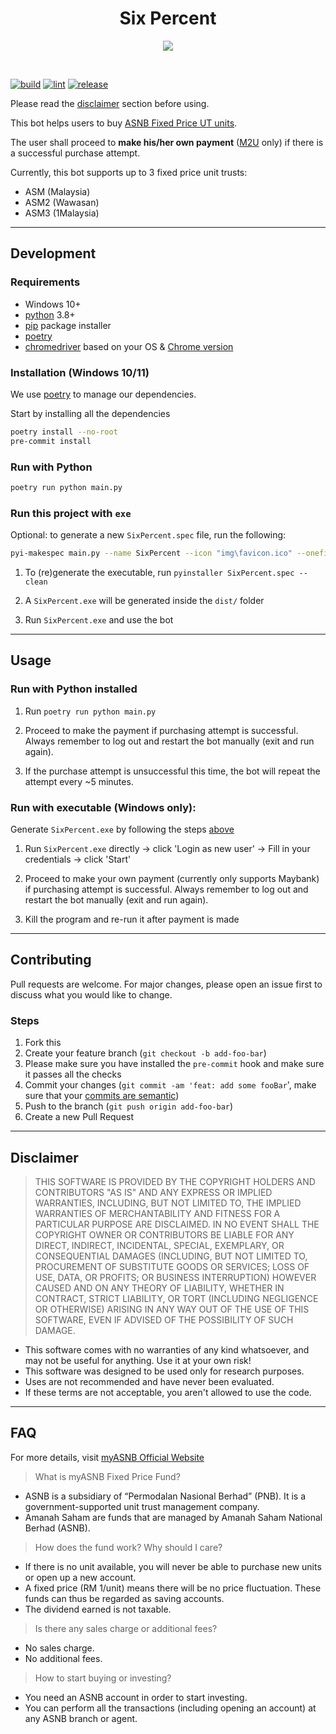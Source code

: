 <h1 align="center">Six Percent</h1>

<p align="center">
  <img src="https://i.imgur.com/Z0cCIy9.png">
</p>
<br />

[![build](https://github.com/ngshiheng/six-percent/actions/workflows/build.yml/badge.svg)](https://github.com/ngshiheng/six-percent/actions/workflows/build.yml)
[![lint](https://github.com/ngshiheng/six-percent/actions/workflows/check.yml/badge.svg)](https://github.com/ngshiheng/six-percent/actions/workflows/check.yml)
[![release](https://github.com/ngshiheng/six-percent/actions/workflows/release.yml/badge.svg)](https://github.com/ngshiheng/six-percent/actions/workflows/release.yml)

Please read the [disclaimer](#Disclaimer) section before using.

This bot helps users to buy [ASNB Fixed Price UT units](#FAQ).

The user shall proceed to **make his/her own payment** ([M2U](https://www.maybank2u.com.my/) only) if there is a successful purchase attempt.

Currently, this bot supports up to 3 fixed price unit trusts:

-   ASM (Malaysia)
-   ASM2 (Wawasan)
-   ASM3 (1Malaysia)

---

## Development

### Requirements

-   Windows 10+
-   [python](https://www.python.org/) 3.8+
-   [pip](https://pip.pypa.io/en/stable/) package installer
-   [poetry](https://python-poetry.org/docs/)
-   [chromedriver](https://chromedriver.chromium.org/downloads) based on your OS & [Chrome version](chrome://settings/help)

### Installation (Windows 10/11)

We use [poetry](https://python-poetry.org/docs/basic-usage/) to manage our dependencies.

Start by installing all the dependencies

```sh
poetry install --no-root
pre-commit install
```

### Run with Python

```sh
poetry run python main.py
```

### Run this project with `exe`

Optional: to generate a new `SixPercent.spec` file, run the following:

```sh
pyi-makespec main.py --name SixPercent --icon "img\favicon.ico" --onefile --console --add-binary "bin\driver\chromedriver.exe;bin\driver\"
```

1. To (re)generate the executable, run `pyinstaller SixPercent.spec --clean`

2. A `SixPercent.exe` will be generated inside the `dist/` folder

3. Run `SixPercent.exe` and use the bot

---

## Usage

### Run with Python installed

1. Run `poetry run python main.py`

2. Proceed to make the payment if purchasing attempt is successful. Always remember to log out and restart the bot manually (exit and run again).

3. If the purchase attempt is unsuccessful this time, the bot will repeat the attempt every ~5 minutes.

### Run with executable (Windows only):

Generate `SixPercent.exe` by following the steps [above](#run-this-project-with-exe-file)

1. Run `SixPercent.exe` directly -> click 'Login as new user' -> Fill in your credentials -> click 'Start'

2. Proceed to make your own payment (currently only supports Maybank) if purchasing attempt is successful. Always remember to log out and restart the bot manually (exit and run again).

3. Kill the program and re-run it after payment is made

---

## Contributing

Pull requests are welcome. For major changes, please open an issue first to discuss what you would like to change.

### Steps

1. Fork this
2. Create your feature branch (`git checkout -b add-foo-bar`)
3. Please make sure you have installed the `pre-commit` hook and make sure it passes all the checks
4. Commit your changes (`git commit -am 'feat: add some fooBar`', make sure that your [commits are semantic](https://gist.github.com/joshbuchea/6f47e86d2510bce28f8e7f42ae84c716))
5. Push to the branch (`git push origin add-foo-bar`)
6. Create a new Pull Request

---

## Disclaimer

> THIS SOFTWARE IS PROVIDED BY THE COPYRIGHT HOLDERS AND CONTRIBUTORS "AS IS" AND ANY EXPRESS OR IMPLIED WARRANTIES, INCLUDING, BUT NOT LIMITED TO, THE IMPLIED WARRANTIES OF MERCHANTABILITY AND FITNESS FOR A PARTICULAR PURPOSE ARE DISCLAIMED. IN NO EVENT SHALL THE COPYRIGHT OWNER OR CONTRIBUTORS BE LIABLE FOR ANY DIRECT, INDIRECT, INCIDENTAL, SPECIAL, EXEMPLARY, OR CONSEQUENTIAL DAMAGES (INCLUDING, BUT NOT LIMITED TO, PROCUREMENT OF SUBSTITUTE GOODS OR SERVICES; LOSS OF USE, DATA, OR PROFITS; OR BUSINESS INTERRUPTION) HOWEVER CAUSED AND ON ANY THEORY OF LIABILITY, WHETHER IN CONTRACT, STRICT LIABILITY, OR TORT (INCLUDING NEGLIGENCE OR OTHERWISE) ARISING IN ANY WAY OUT OF THE USE OF THIS SOFTWARE, EVEN IF ADVISED OF THE POSSIBILITY OF SUCH DAMAGE.

-   This software comes with no warranties of any kind whatsoever, and may not be useful for anything. Use it at your own risk!
-   This software was designed to be used only for research purposes.
-   Uses are not recommended and have never been evaluated.
-   If these terms are not acceptable, you aren't allowed to use the code.

---

## FAQ

For more details, visit [myASNB Official Website](https://www.myasnb.com.my/)

> What is myASNB Fixed Price Fund?

-   ASNB is a subsidiary of “Permodalan Nasional Berhad” (PNB). It is a government-supported unit trust management company.
-   Amanah Saham are funds that are managed by Amanah Saham National Berhad (ASNB).

> How does the fund work? Why should I care?

-   If there is no unit available, you will never be able to purchase new units or open up a new account.
-   A fixed price (RM 1/unit) means there will be no price fluctuation. These funds can thus be regarded as saving accounts.
-   The dividend earned is not taxable.

> Is there any sales charge or additional fees?

-   No sales charge.
-   No additional fees.

> How to start buying or investing?

-   You need an ASNB account in order to start investing.
-   You can perform all the transactions (including opening an account) at any ASNB branch or agent.
